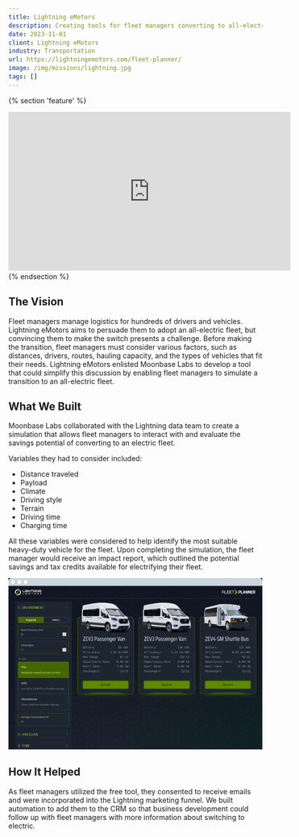 ```yaml
---
title: Lightning eMotors
description: Creating tools for fleet managers converting to all-electric vehicles.
date: 2023-11-01
client: Lightning eMotors
industry: Transportation
url: https://lightningemotors.com/fleet-planner/
image: /img/missions/lightning.jpg
tags: []
---
```


{% section 'feature' %}
<iframe class="w-full h-auto aspect-video" width="560" height="315" src="https://www.youtube.com/embed/1BrvtglhWfQ?si=tdb5xqdRINP_LNVL" frameborder="0" allow="autoplay; fullscreen; picture-in-picture" allowfullscreen></iframe>
{% endsection %}


## The Vision

Fleet managers manage logistics for hundreds of drivers and vehicles. Lightning eMotors aims to persuade them to adopt an all-electric fleet, but convincing them to make the switch presents a challenge. Before making the transition, fleet managers must consider various factors, such as distances, drivers, routes, hauling capacity, and the types of vehicles that fit their needs. Lightning eMotors enlisted Moonbase Labs to develop a tool that could simplify this discussion by enabling fleet managers to simulate a transition to an all-electric fleet.

## What We Built

Moonbase Labs collaborated with the Lightning data team to create a simulation that allows fleet managers to interact with and evaluate the savings potential of converting to an electric fleet.

Variables they had to consider included:

- Distance traveled
- Payload
- Climate
- Driving style
- Terrain
- Driving time
- Charging time

All these variables were considered to help identify the most suitable heavy-duty vehicle for the fleet. Upon completing the simulation, the fleet manager would receive an impact report, which outlined the potential savings and tax credits available for electrifying their fleet.

![Example of simulation user interface](/img/missions/lightning-in-browser.jpg)

## How It Helped

As fleet managers utilized the free tool, they consented to receive emails and were incorporated into the Lightning marketing funnel. We built automation to add them to the CRM so that business development could follow up with fleet managers with more information about switching to electric.

